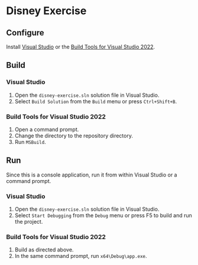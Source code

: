 # Disney Exercise

## Configure

Install [Visual Studio](https://visualstudio.microsoft.com/downloads/) or the [Build Tools for Visual Studio 2022](https://aka.ms/vs/17/release/vs_BuildTools.exe).

## Build

### Visual Studio

1. Open the `disney-exercise.sln` solution file in Visual Studio.
1. Select `Build Solution` from the `Build` menu or press `Ctrl+Shift+B`.

### Build Tools for Visual Studio 2022

1. Open a command prompt.
1. Change the directory to the repository directory.
1. Run `MSBuild`.

## Run

Since this is a console application, run it from within Visual Studio or a command prompt.

### Visual Studio

1. Open the `disney-exercise.sln` solution file in Visual Studio.
1. Select `Start Debugging` from the `Debug` menu or press F5 to build and run the project.

### Build Tools for Visual Studio 2022

1. Build as directed above.
1. In the same command prompt, run `x64\Debug\app.exe`.
